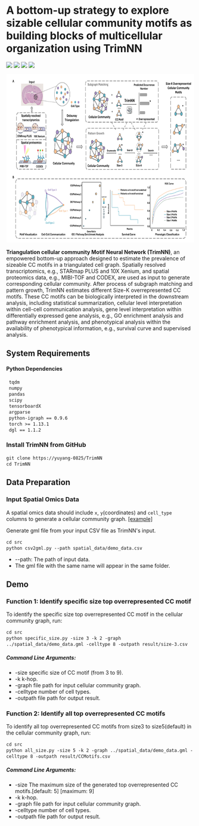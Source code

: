 # A bottom-up strategy to explore sizable cellular community motifs as building blocks of multicellular organization using TrimNN
<img src="https://img.shields.io/badge/TrimNN-v0.0.1-blue"> <img src="https://img.shields.io/badge/Platform-Linux-blue"> <img src="https://img.shields.io/badge/Language-python3-blue"> <img src="https://img.shields.io/badge/License-MIT-blue">

<p align="center">
  <img height="450" width="750" src="https://github.com/yuyang-0825/TrimNN/blob/main/figure/Figure.png"/>
</p>

**Triangulation cellular community Motif Neural Network (TrimNN)**, an empowered bottom-up approach designed to estimate the prevalence of sizeable CC motifs in a triangulated cell graph. Spatially resolved transcriptomics, e.g., STARmap PLUS and 10X Xenium, and spatial proteomics data, e.g., MIBI-TOF and CODEX, are used as input to generate corresponding cellular community. After process of subgraph matching and pattern growth, TrimNN estimates different Size-K overrepresented CC motifs. These CC motifs can be biologically interpreted in the downstream analysis, including statistical summarization, cellular level interpretation within cell-cell communication analysis, gene level interpretation within differentially expressed gene analysis, e.g., GO enrichment analysis and pathway enrichment analysis, and phenotypical analysis within the availability of phenotypical information, e.g., survival curve and supervised analysis. 


## System Requirements
#### Python Dependencies
``` 
 tqdm
 numpy
 pandas
 scipy
 tensorboardX
 argparse
 python-igraph == 0.9.6
 torch >= 1.13.1
 dgl == 1.1.2
```

### Install TrimNN from GitHub
```
git clone https://yuyang-0825/TrimNN
cd TrimNN
```
## Data Preparation

### Input Spatial Omics Data
A spatial omics data should include ```x```, ```y```(coordinates) and ```cell_type```  columns to generate a cellular community graph. [[example]](https://github.com/yuyang-0825/TrimNN/blob/main/spatial_data/demo_data.csv)

Generate gml file from your input CSV file as TrimNN's input.
```
cd src 
python csv2gml.py --path spatial_data/demo_data.csv
```
* --path: The path of input data.
* The gml file with the same name will appear in the same folder.

 
## Demo

### Function 1: Identify specific size top overrepresented CC motif
To identify the specific size top overrepresented CC motif in the cellular community graph, run:
```
cd src
python specific_size.py -size 3 -k 2 -graph ../spatial_data/demo_data.gml -celltype 8 -outpath result/size-3.csv
```
##### Command Line Arguments:
*	-size specific size of CC motif (from 3 to 9).
*	-k k-hop.
*	-graph  file path for input cellular community graph.
*	-celltype number of cell types.
*	-outpath file path for output result.

### Function 2: Identify all top overrepresented CC motifs
To identify all top overrepresented CC motifs from size3 to size5(default) in the cellular community graph, run:
```
cd src
python all_size.py -size 5 -k 2 -graph ../spatial_data/demo_data.gml -celltype 8 -outpath result/CCMotifs.csv
```
##### Command Line Arguments:
*	-size The maximum size of the generated top overrepresented CC motifs.[default: 5] [maximum: 9]
*	-k k-hop.
*	-graph  file path for input cellular community graph.
*	-celltype number of cell types.
*	-outpath file path for output result.
